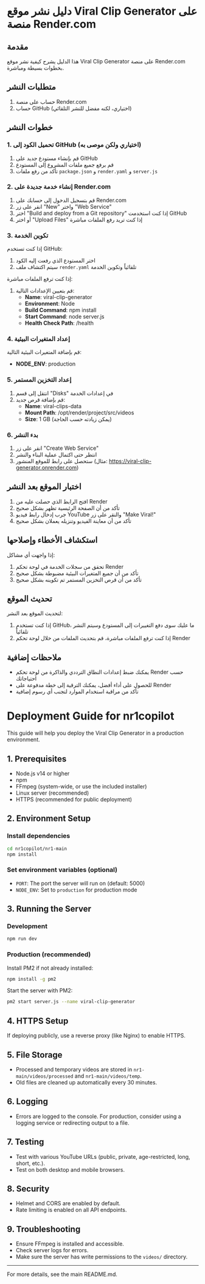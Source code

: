 # دليل نشر موقع Viral Clip Generator على منصة Render.com

## مقدمة

هذا الدليل يشرح كيفية نشر موقع Viral Clip Generator على منصة Render.com بخطوات بسيطة ومباشرة.

## متطلبات النشر

1. حساب على منصة Render.com
2. حساب GitHub (اختياري، لكنه مفضل للنشر التلقائي)

## خطوات النشر

### 1. تحميل الكود إلى GitHub (اختياري ولكن موصى به)

1. قم بإنشاء مستودع جديد على GitHub
2. قم برفع جميع ملفات المشروع إلى المستودع
3. تأكد من رفع ملفات `package.json` و `render.yaml` و `server.js`

### 2. إنشاء خدمة جديدة على Render.com

1. قم بتسجيل الدخول إلى حسابك على Render.com
2. انقر على زر "New" واختر "Web Service"
3. اختر "Build and deploy from a Git repository" إذا كنت استخدمت GitHub
4. أو اختر "Upload Files" إذا كنت تريد رفع الملفات مباشرة

### 3. تكوين الخدمة

إذا كنت تستخدم GitHub:
1. اختر المستودع الذي رفعت إليه الكود
2. سيتم اكتشاف ملف `render.yaml` تلقائياً وتكوين الخدمة

إذا كنت ترفع الملفات مباشرة:
1. قم بتعيين الإعدادات التالية:
   - **Name**: viral-clip-generator
   - **Environment**: Node
   - **Build Command**: npm install
   - **Start Command**: node server.js
   - **Health Check Path**: /health

### 4. إعداد المتغيرات البيئية

قم بإضافة المتغيرات البيئية التالية:
- **NODE_ENV**: production

### 5. إعداد التخزين المستمر

1. انتقل إلى قسم "Disks" في إعدادات الخدمة
2. قم بإضافة قرص جديد:
   - **Name**: viral-clips-data
   - **Mount Path**: /opt/render/project/src/videos
   - **Size**: 1 GB (يمكن زيادته حسب الحاجة)

### 6. بدء النشر

1. انقر على زر "Create Web Service"
2. انتظر حتى اكتمال عملية البناء والنشر
3. ستحصل على رابط للموقع المنشور (مثال: https://viral-clip-generator.onrender.com)

## اختبار الموقع بعد النشر

1. افتح الرابط الذي حصلت عليه من Render
2. تأكد من أن الصفحة الرئيسية تظهر بشكل صحيح
3. جرب إدخال رابط فيديو YouTube والنقر على زر "Make Viral!"
4. تأكد من أن معاينة الفيديو وتنزيله يعملان بشكل صحيح

## استكشاف الأخطاء وإصلاحها

إذا واجهت أي مشاكل:
1. تحقق من سجلات الخدمة في لوحة تحكم Render
2. تأكد من أن جميع المتغيرات البيئية مضبوطة بشكل صحيح
3. تأكد من أن قرص التخزين المستمر تم تكوينه بشكل صحيح

## تحديث الموقع

لتحديث الموقع بعد النشر:
1. إذا كنت تستخدم GitHub، ما عليك سوى دفع التغييرات إلى المستودع وسيتم النشر تلقائياً
2. إذا كنت ترفع الملفات مباشرة، قم بتحديث الملفات من خلال لوحة تحكم Render

## ملاحظات إضافية

- يمكنك ضبط إعدادات النطاق الترددي والذاكرة من لوحة تحكم Render حسب احتياجاتك
- للحصول على أداء أفضل، يمكنك الترقية إلى خطة مدفوعة على Render
- تأكد من مراقبة استخدام الموارد لتجنب أي رسوم إضافية

# Deployment Guide for nr1copilot

This guide will help you deploy the Viral Clip Generator in a production environment.

## 1. Prerequisites
- Node.js v14 or higher
- npm
- FFmpeg (system-wide, or use the included installer)
- Linux server (recommended)
- HTTPS (recommended for public deployment)

## 2. Environment Setup

### Install dependencies
```bash
cd nr1copilot/nr1-main
npm install
```

### Set environment variables (optional)
- `PORT`: The port the server will run on (default: 5000)
- `NODE_ENV`: Set to `production` for production mode

## 3. Running the Server

### Development
```bash
npm run dev
```

### Production (recommended)
Install PM2 if not already installed:
```bash
npm install -g pm2
```
Start the server with PM2:
```bash
pm2 start server.js --name viral-clip-generator
```

## 4. HTTPS Setup
If deploying publicly, use a reverse proxy (like Nginx) to enable HTTPS.

## 5. File Storage
- Processed and temporary videos are stored in `nr1-main/videos/processed` and `nr1-main/videos/temp`.
- Old files are cleaned up automatically every 30 minutes.

## 6. Logging
- Errors are logged to the console. For production, consider using a logging service or redirecting output to a file.

## 7. Testing
- Test with various YouTube URLs (public, private, age-restricted, long, short, etc.).
- Test on both desktop and mobile browsers.

## 8. Security
- Helmet and CORS are enabled by default.
- Rate limiting is enabled on all API endpoints.

## 9. Troubleshooting
- Ensure FFmpeg is installed and accessible.
- Check server logs for errors.
- Make sure the server has write permissions to the `videos/` directory.

---

For more details, see the main README.md.
